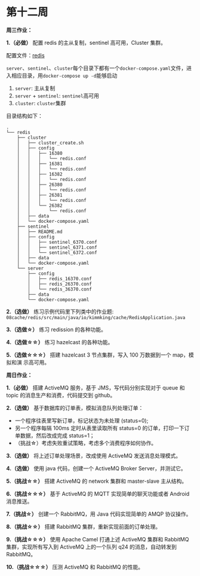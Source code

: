 # 第十二周

**周三作业：**

**1.（必做）** 配置 redis 的主从复制，sentinel 高可用，Cluster 集群。

配置文件：[redis](exercise/redis)

`server`、`sentinel`、`cluster`每个目录下都有一个`docker-compose.yaml`文件，进入相应目录，用`docker-compose up -d`能够启动

1. `server`: 主从复制
2. `server` + `sentinel`: `sentinel`高可用
3. `cluster`: `cluster`集群

目录结构如下：

```
.
└── redis
    ├── cluster
    │   ├── cluster_create.sh
    │   ├── config
    │   │   ├── 16380
    │   │   │   └── redis.conf
    │   │   ├── 16381
    │   │   │   └── redis.conf
    │   │   ├── 16382
    │   │   │   └── redis.conf
    │   │   ├── 26380
    │   │   │   └── redis.conf
    │   │   ├── 26381
    │   │   │   └── redis.conf
    │   │   └── 26382
    │   │       └── redis.conf
    │   ├── data
    │   └── docker-compose.yaml
    ├── sentinel
    │   ├── README.md
    │   ├── config
    │   │   ├── sentinel_6370.conf
    │   │   ├── sentinel_6371.conf
    │   │   └── sentinel_6372.conf
    │   ├── data
    │   └── docker-compose.yaml
    └── server
        ├── config
        │   ├── redis_16370.conf
        │   ├── redis_26370.conf
        │   └── redis_36370.conf
        ├── data
        └── docker-compose.yaml
```

**2.（选做）**  练习示例代码里下列类中的作业题:
`08cache/redis/src/main/java/io/kimmking/cache/RedisApplication.java`

**3.（选做☆）** 练习 redission 的各种功能。

**4.（选做☆☆）** 练习 hazelcast 的各种功能。

**5.（选做☆☆☆）** 搭建 hazelcast 3 节点集群，写入 100 万数据到一个 map，模拟和演 示高可用。

**周日作业：**

**1.（必做）** 搭建 ActiveMQ 服务，基于 JMS，写代码分别实现对于 queue 和 topic 的消息生产和消费，代码提交到 github。

**2.（选做）** 基于数据库的订单表，模拟消息队列处理订单：

- 一个程序往表里写新订单，标记状态为未处理 (status=0);
- 另一个程序每隔 100ms 定时从表里读取所有 status=0 的订单，打印一下订单数据，然后改成完成 status=1；
- （挑战☆）考虑失败重试策略，考虑多个消费程序如何协作。

**3.（选做）** 将上述订单处理场景，改成使用 ActiveMQ 发送消息处理模式。

**4.（选做）** 使用 java 代码，创建一个 ActiveMQ Broker Server，并测试它。

**5.（挑战☆☆）** 搭建 ActiveMQ 的 network 集群和 master-slave 主从结构。

**6.（挑战☆☆☆）** 基于 ActiveMQ 的 MQTT 实现简单的聊天功能或者 Android 消息推送。

**7.（挑战☆）** 创建一个 RabbitMQ，用 Java 代码实现简单的 AMQP 协议操作。

**8.（挑战☆☆）** 搭建 RabbitMQ 集群，重新实现前面的订单处理。

**9.（挑战☆☆☆）** 使用 Apache Camel 打通上述 ActiveMQ 集群和 RabbitMQ 集群，实现所有写入到 ActiveMQ 上的一个队列 q24 的消息，自动转发到 RabbitMQ。

**10.（挑战☆☆☆）** 压测 ActiveMQ 和 RabbitMQ 的性能。